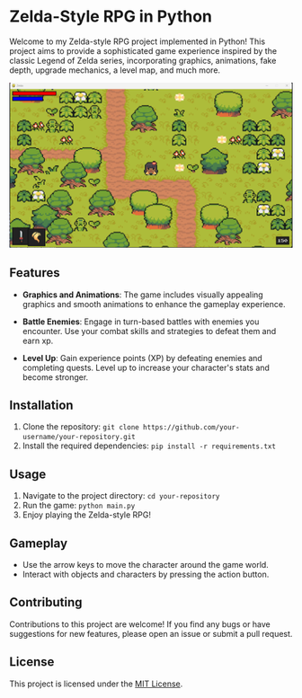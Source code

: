 # Zelda-Style RPG in Python

Welcome to my Zelda-style RPG project implemented in Python! This project aims to provide a sophisticated game experience inspired by the classic Legend of Zelda series, incorporating graphics, animations, fake depth, upgrade mechanics, a level map, and much more.

![Gameplay Screenshot](img/img1.png)

## Features

- **Graphics and Animations**: The game includes visually appealing graphics and smooth animations to enhance the gameplay experience.

- **Battle Enemies**: Engage in turn-based battles with enemies you encounter. Use your combat skills and strategies to defeat them and earn xp.

- **Level Up**: Gain experience points (XP) by defeating enemies and completing quests. Level up to increase your character's stats and become stronger.

## Installation

1. Clone the repository: `git clone https://github.com/your-username/your-repository.git`
2. Install the required dependencies: `pip install -r requirements.txt`

## Usage

1. Navigate to the project directory: `cd your-repository`
2. Run the game: `python main.py`
3. Enjoy playing the Zelda-style RPG!

## Gameplay

- Use the arrow keys to move the character around the game world.
- Interact with objects and characters by pressing the action button.

## Contributing

Contributions to this project are welcome! If you find any bugs or have suggestions for new features, please open an issue or submit a pull request.

## License

This project is licensed under the [MIT License](LICENSE).
